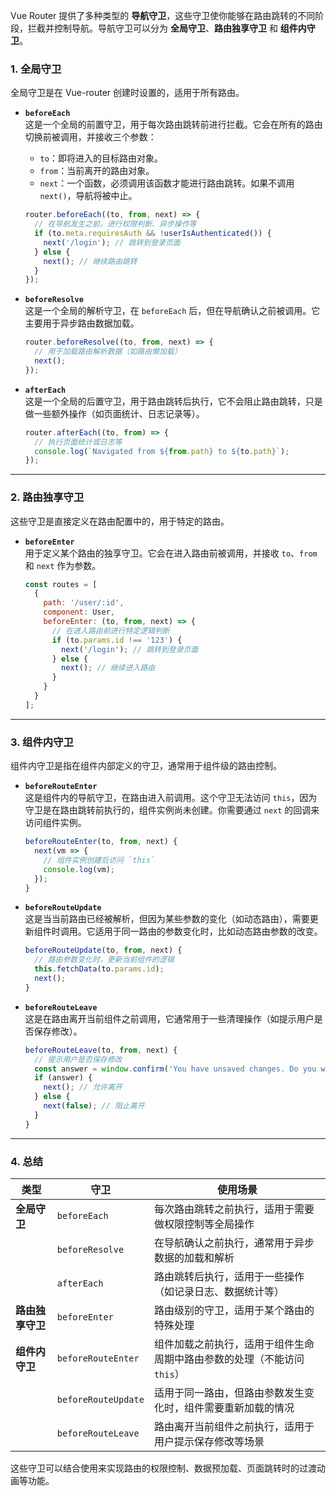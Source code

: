 Vue Router 提供了多种类型的 **导航守卫**，这些守卫使你能够在路由跳转的不同阶段，拦截并控制导航。导航守卫可以分为 **全局守卫**、**路由独享守卫** 和 **组件内守卫**。

### 1. **全局守卫**
全局守卫是在 Vue-router 创建时设置的，适用于所有路由。

- **`beforeEach`**  
  这是一个全局的前置守卫，用于每次路由跳转前进行拦截。它会在所有的路由切换前被调用，并接收三个参数：
  - `to`：即将进入的目标路由对象。
  - `from`：当前离开的路由对象。
  - `next`：一个函数，必须调用该函数才能进行路由跳转。如果不调用 `next()`，导航将被中止。

  ```javascript
  router.beforeEach((to, from, next) => {
    // 在导航发生之前，进行权限判断、异步操作等
    if (to.meta.requiresAuth && !userIsAuthenticated()) {
      next('/login'); // 跳转到登录页面
    } else {
      next(); // 继续路由跳转
    }
  });
  ```

- **`beforeResolve`**  
  这是一个全局的解析守卫，在 `beforeEach` 后，但在导航确认之前被调用。它主要用于异步路由数据加载。

  ```javascript
  router.beforeResolve((to, from, next) => {
    // 用于加载路由解析数据（如路由懒加载）
    next();
  });
  ```

- **`afterEach`**  
  这是一个全局的后置守卫，用于路由跳转后执行，它不会阻止路由跳转，只是做一些额外操作（如页面统计、日志记录等）。

  ```javascript
  router.afterEach((to, from) => {
    // 执行页面统计或日志等
    console.log(`Navigated from ${from.path} to ${to.path}`);
  });
  ```

---

### 2. **路由独享守卫**
这些守卫是直接定义在路由配置中的，用于特定的路由。

- **`beforeEnter`**  
  用于定义某个路由的独享守卫。它会在进入路由前被调用，并接收 `to`、`from` 和 `next` 作为参数。

  ```javascript
  const routes = [
    {
      path: '/user/:id',
      component: User,
      beforeEnter: (to, from, next) => {
        // 在进入路由前进行特定逻辑判断
        if (to.params.id !== '123') {
          next('/login'); // 跳转到登录页面
        } else {
          next(); // 继续进入路由
        }
      }
    }
  ];
  ```

---

### 3. **组件内守卫**
组件内守卫是指在组件内部定义的守卫，通常用于组件级的路由控制。

- **`beforeRouteEnter`**  
  这是组件内的导航守卫，在路由进入前调用。这个守卫无法访问 `this`，因为守卫是在路由跳转前执行的，组件实例尚未创建。你需要通过 `next` 的回调来访问组件实例。

  ```javascript
  beforeRouteEnter(to, from, next) {
    next(vm => {
      // 组件实例创建后访问 `this`
      console.log(vm);
    });
  }
  ```

- **`beforeRouteUpdate`**  
  这是当当前路由已经被解析，但因为某些参数的变化（如动态路由），需要更新组件时调用。它适用于同一路由的参数变化时，比如动态路由参数的改变。

  ```javascript
  beforeRouteUpdate(to, from, next) {
    // 路由参数变化时，更新当前组件的逻辑
    this.fetchData(to.params.id);
    next();
  }
  ```

- **`beforeRouteLeave`**  
  这是在路由离开当前组件之前调用，它通常用于一些清理操作（如提示用户是否保存修改）。

  ```javascript
  beforeRouteLeave(to, from, next) {
    // 提示用户是否保存修改
    const answer = window.confirm('You have unsaved changes. Do you want to leave?');
    if (answer) {
      next(); // 允许离开
    } else {
      next(false); // 阻止离开
    }
  }
  ```

---

### 4. **总结**

| **类型**         | **守卫**            | **使用场景**                                                 |
| ---------------- | ------------------- | ------------------------------------------------------------ |
| **全局守卫**     | `beforeEach`        | 每次路由跳转之前执行，适用于需要做权限控制等全局操作         |
|                  | `beforeResolve`     | 在导航确认之前执行，通常用于异步数据的加载和解析             |
|                  | `afterEach`         | 路由跳转后执行，适用于一些操作（如记录日志、数据统计等）     |
| **路由独享守卫** | `beforeEnter`       | 路由级别的守卫，适用于某个路由的特殊处理                     |
| **组件内守卫**   | `beforeRouteEnter`  | 组件加载之前执行，适用于组件生命周期中路由参数的处理（不能访问 `this`） |
|                  | `beforeRouteUpdate` | 适用于同一路由，但路由参数发生变化时，组件需要重新加载的情况 |
|                  | `beforeRouteLeave`  | 路由离开当前组件之前执行，适用于用户提示保存修改等场景       |

这些守卫可以结合使用来实现路由的权限控制、数据预加载、页面跳转时的过渡动画等功能。